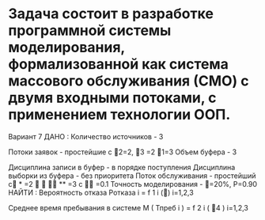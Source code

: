 # Задача состоит в разработке программной системы моделирования, формализованной как система массового обслуживания (СМО) с двумя входными потоками, с применением технологии ООП.
Вариант 7
ДАНО :
Количество источников - 3

Потоки заявок - простейшие с 2=2, 3 =2 1=3
Объем буфера - 3

Дисциплина записи в буфер - в порядке поступления Дисциплина выборки из буфера - без приоритета
Поток обслуживания - простейший с * =2    ** =3 с  =0.1 Точность моделирования - =20%, Р=0.90
НАЙТИ :
Вероятность отказа Ротказа i = f 1 i () i=1,2,3

Среднее время пребывания в системе М ( Тпреб i ) = f 2 i ( 4 )	i=1,2,3
